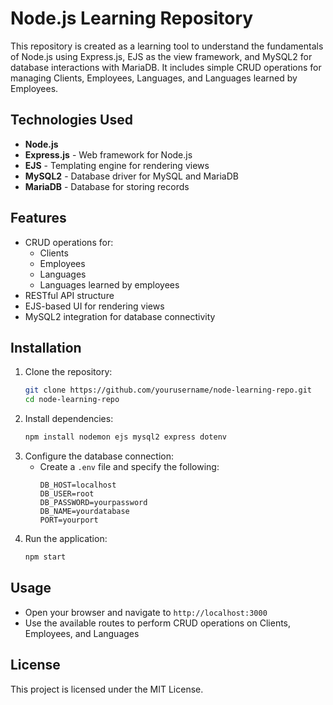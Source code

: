 # Node.js Learning Repository

This repository is created as a learning tool to understand the fundamentals of Node.js using Express.js, EJS as the view framework, and MySQL2 for database interactions with MariaDB. It includes simple CRUD operations for managing Clients, Employees, Languages, and Languages learned by Employees.

## Technologies Used

- **Node.js**
- **Express.js** - Web framework for Node.js
- **EJS** - Templating engine for rendering views
- **MySQL2** - Database driver for MySQL and MariaDB
- **MariaDB** - Database for storing records

## Features

- CRUD operations for:
  - Clients
  - Employees
  - Languages
  - Languages learned by employees
- RESTful API structure
- EJS-based UI for rendering views
- MySQL2 integration for database connectivity

## Installation

1. Clone the repository:
   ```bash
   git clone https://github.com/yourusername/node-learning-repo.git
   cd node-learning-repo
   ```
2. Install dependencies:
   ```bash
   npm install nodemon ejs mysql2 express dotenv
   ```
3. Configure the database connection:
   - Create a `.env` file and specify the following:
     ```env
     DB_HOST=localhost
     DB_USER=root
     DB_PASSWORD=yourpassword
     DB_NAME=yourdatabase
     PORT=yourport
     ```
4. Run the application:
   ```bash
   npm start
   ```

## Usage

- Open your browser and navigate to `http://localhost:3000`
- Use the available routes to perform CRUD operations on Clients, Employees, and Languages

## License

This project is licensed under the MIT License.


